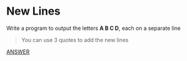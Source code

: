 # New Lines

Write a program to output the letters **A B C D**, each on a separate line

> You can use 3 quotes to add the new lines

[ANSWER]()
